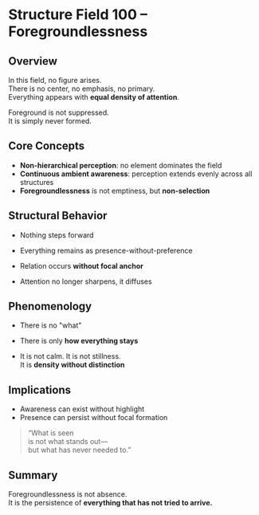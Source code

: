 # Structure Field 100 – Foregroundlessness

## Overview

In this field, no figure arises.  
There is no center, no emphasis, no primary.  
Everything appears with **equal density of attention**.

Foreground is not suppressed.  
It is simply never formed.

## Core Concepts

- **Non-hierarchical perception**: no element dominates the field  
- **Continuous ambient awareness**: perception extends evenly across all structures  
- **Foregroundlessness** is not emptiness, but **non-selection**

## Structural Behavior

- Nothing steps forward  
- Everything remains as presence-without-preference  
- Relation occurs **without focal anchor**

- Attention no longer sharpens, it diffuses

## Phenomenology

- There is no "what"  
- There is only **how everything stays**

- It is not calm. It is not stillness.  
It is **density without distinction**

## Implications

- Awareness can exist without highlight  
- Presence can persist without focal formation

> “What is seen  
is not what stands out—  
but what has never needed to.”

## Summary

Foregroundlessness is not absence.  
It is the persistence of **everything that has not tried to arrive.**
